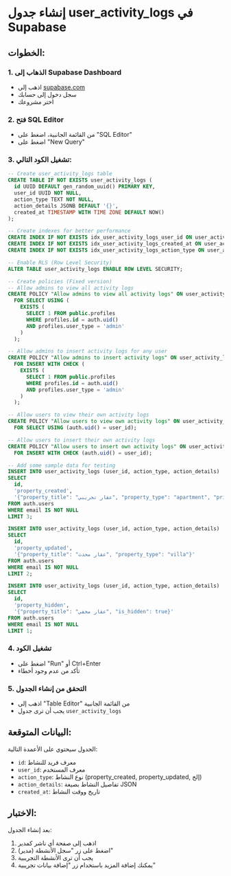 # إنشاء جدول user_activity_logs في Supabase

## الخطوات:

### 1. الذهاب إلى Supabase Dashboard
- اذهب إلى [supabase.com](https://supabase.com)
- سجل دخول إلى حسابك
- اختر مشروعك

### 2. فتح SQL Editor
- من القائمة الجانبية، اضغط على "SQL Editor"
- اضغط على "New Query"

### 3. تشغيل الكود التالي:

```sql
-- Create user_activity_logs table
CREATE TABLE IF NOT EXISTS user_activity_logs (
  id UUID DEFAULT gen_random_uuid() PRIMARY KEY,
  user_id UUID NOT NULL,
  action_type TEXT NOT NULL,
  action_details JSONB DEFAULT '{}',
  created_at TIMESTAMP WITH TIME ZONE DEFAULT NOW()
);

-- Create indexes for better performance
CREATE INDEX IF NOT EXISTS idx_user_activity_logs_user_id ON user_activity_logs(user_id);
CREATE INDEX IF NOT EXISTS idx_user_activity_logs_created_at ON user_activity_logs(created_at DESC);
CREATE INDEX IF NOT EXISTS idx_user_activity_logs_action_type ON user_activity_logs(action_type);

-- Enable RLS (Row Level Security)
ALTER TABLE user_activity_logs ENABLE ROW LEVEL SECURITY;

-- Create policies (Fixed version)
-- Allow admins to view all activity logs
CREATE POLICY "Allow admins to view all activity logs" ON user_activity_logs
  FOR SELECT USING (
    EXISTS (
      SELECT 1 FROM public.profiles
      WHERE profiles.id = auth.uid()
      AND profiles.user_type = 'admin'
    )
  );

-- Allow admins to insert activity logs for any user
CREATE POLICY "Allow admins to insert activity logs" ON user_activity_logs
  FOR INSERT WITH CHECK (
    EXISTS (
      SELECT 1 FROM public.profiles
      WHERE profiles.id = auth.uid()
      AND profiles.user_type = 'admin'
    )
  );

-- Allow users to view their own activity logs
CREATE POLICY "Allow users to view own activity logs" ON user_activity_logs
  FOR SELECT USING (auth.uid() = user_id);

-- Allow users to insert their own activity logs
CREATE POLICY "Allow users to insert own activity logs" ON user_activity_logs
  FOR INSERT WITH CHECK (auth.uid() = user_id);

-- Add some sample data for testing
INSERT INTO user_activity_logs (user_id, action_type, action_details) 
SELECT 
  id,
  'property_created',
  '{"property_title": "عقار تجريبي", "property_type": "apartment", "price": 1200, "currency": "EUR"}'
FROM auth.users 
WHERE email IS NOT NULL 
LIMIT 3;

INSERT INTO user_activity_logs (user_id, action_type, action_details) 
SELECT 
  id,
  'property_updated',
  '{"property_title": "عقار محدث", "property_type": "villa"}'
FROM auth.users 
WHERE email IS NOT NULL 
LIMIT 2;

INSERT INTO user_activity_logs (user_id, action_type, action_details) 
SELECT 
  id,
  'property_hidden',
  '{"property_title": "عقار مخفي", "is_hidden": true}'
FROM auth.users 
WHERE email IS NOT NULL 
LIMIT 1;
```

### 4. تشغيل الكود
- اضغط على "Run" أو Ctrl+Enter
- تأكد من عدم وجود أخطاء

### 5. التحقق من إنشاء الجدول
- اذهب إلى "Table Editor" من القائمة الجانبية
- يجب أن ترى جدول `user_activity_logs`

## البيانات المتوقعة:

الجدول سيحتوي على الأعمدة التالية:
- `id`: معرف فريد للنشاط
- `user_id`: معرف المستخدم
- `action_type`: نوع النشاط (property_created, property_updated, إلخ)
- `action_details`: تفاصيل النشاط بصيغة JSON
- `created_at`: تاريخ ووقت النشاط

## الاختبار:

بعد إنشاء الجدول:
1. اذهب إلى صفحة أي ناشر كمدير
2. اضغط على زر "سجل الأنشطة (مدير)"
3. يجب أن ترى الأنشطة التجريبية
4. يمكنك إضافة المزيد باستخدام زر "إضافة بيانات تجريبية"
